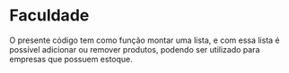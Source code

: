 # Faculdade
 O presente código tem como função montar uma lista, e com essa lista é possível adicionar ou remover produtos, podendo ser utilizado para empresas que possuem estoque.

